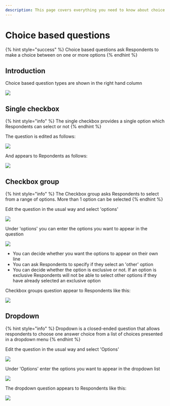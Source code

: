 ```yaml
---
description: This page covers everything you need to know about choice based questions
---
```


# Choice based questions

{% hint style="success" %}
Choice based questions ask Respondents to make a choice between on one or more options
{% endhint %}

## Introduction

Choice based question types are shown in the right hand column

![](<../../../.gitbook/assets/image (310).png>)

## Single checkbox

{% hint style="info" %}
The single checkbox provides a single option which Respondents can select or not
{% endhint %}

The question is edited as follows:

![](<../../../.gitbook/assets/image (326).png>)

And appears to Repondents as follows:

![](<../../../.gitbook/assets/image (318).png>)

## Checkbox group

{% hint style="info" %}
The Checkbox group asks Respondents to select from a range of options.  More than 1 option can be selected
{% endhint %}

Edit the question in the usual way and select 'options'&#x20;

![](<../../../.gitbook/assets/image (298).png>)

Under 'options' you can enter the options you want to appear in the question

![](<../../../.gitbook/assets/image (324).png>)

* You can decide whether you want the options to appear on their own line
* You can ask Respondents to specify if they select an 'other' option
* You can decide whether the option is exclusive or not.  If an option is exclusive Respondents will not be able to select other options if they have already selected an exclusive option

Checkbox groups question appear to Respondents like this:

![](<../../../.gitbook/assets/image (304).png>)

## Dropdown

{% hint style="info" %}
Dropdown is a closed-ended question that allows respondents to choose one answer choice from a list of choices presented in a dropdown menu
{% endhint %}

Edit the question in the usual way and select 'Options'

![](<../../../.gitbook/assets/image (317).png>)

Under 'Options' enter the options you want to appear in the dropdown list

![](<../../../.gitbook/assets/image (309).png>)

The dropdown question appears to Respondents like this:

![](<../../../.gitbook/assets/image (299).png>)

